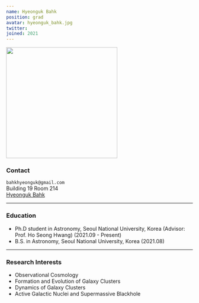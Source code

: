 ```yaml
---
name: Hyeonguk Bahk
position: grad
avatar: hyeonguk_bahk.jpg
twitter:
joined: 2021
---
```


<img width="300" src="{{site.baseurl}}/images/people/{{page.avatar}}" data-action="zoom">

### Contact

<i class="fa fa-envelope-o"></i>  `bahkhyeonguk@gmail.com`<br>
<i class="fa fa-building"></i> Building 19 Room 214 <br> 
<i class="fa fa-bar-chart"></i> [Hyeonguk Bahk](https://hbahk.github.io)

<hr>

### Education

* Ph.D student in Astronomy, Seoul National University, Korea (Advisor: Prof. Ho Seong Hwang) (2021.09 - Present)
* B.S. in Astronomy, Seoul National University, Korea (2021.08)

<hr>

### Research Interests

* Observational Cosmology
* Formation and Evolution of Galaxy Clusters
* Dynamics of Galaxy Clusters
* Active Galactic Nuclei and Supermassive Blackhole
